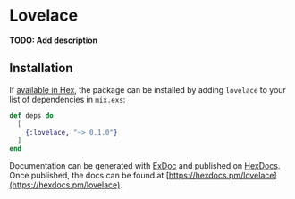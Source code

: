 # Lovelace

**TODO: Add description**

## Installation

If [available in Hex](https://hex.pm/docs/publish), the package can be installed
by adding `lovelace` to your list of dependencies in `mix.exs`:

```elixir
def deps do
  [
    {:lovelace, "~> 0.1.0"}
  ]
end
```

Documentation can be generated with [ExDoc](https://github.com/elixir-lang/ex_doc)
and published on [HexDocs](https://hexdocs.pm). Once published, the docs can
be found at [https://hexdocs.pm/lovelace](https://hexdocs.pm/lovelace).

